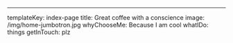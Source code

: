---

templateKey: index-page
title: Great coffee with a conscience
image: /img/home-jumbotron.jpg
whyChooseMe: Because I am cool
whatIDo: things
getInTouch: plz
